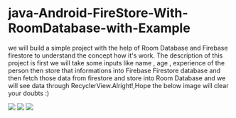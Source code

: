 # java-Android-FireStore-With-RoomDatabase-with-Example

we will build a simple project with the help of Room Database and Firebase firestore to understand the concept how it's work. 
           The description of this project is first we will take some inputs like name , age , experience of the 
           person then store that informations into Firebase Firestore database and then fetch those data from firestore and store into 
           Room Database and we will see data through RecyclerView.Alright!,Hope the below 
           image will clear your doubts :)

<img src="http://www.codingwithjks.tech/images/input.png"/>
<img src="http://www.codingwithjks.tech/images/firestore_data.png"/>
<img src="http://www.codingwithjks.tech/images/show_data.png"/>
